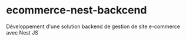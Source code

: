 # ecommerce-nest-backcend
Développement d'une solution backend de gestion de site e-commerce avec Nest JS

